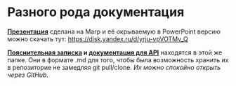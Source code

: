 # Разного рода документация

[**Презентация**](./презентация.md) сделана на Marp и её окрываемую в PowerPoint 
версию можно скачать тут: https://disk.yandex.ru/d/yrju-vpVOTMv_Q

**[Пояснительная записка](./пояснительная_записка.md) и [документация для API](./api.md)** 
находятся в этой же папке. Они в формате .md для того, чтобы была возможность 
хранить их в репозиторие не замедляя git pull/clone.
*Их можно спокойно открыть через GitHub.*